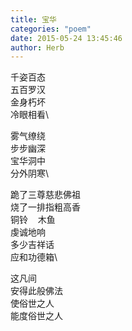 ```yaml
---
title: 宝华
categories: "poem"
date: 2015-05-24 13:45:46
author: Herb
---
```

千姿百态\
五百罗汉\
金身朽坏\
冷眼相看\

雾气缭绕\
步步幽深\
宝华洞中\
分外阴寒\

跪了三尊慈悲佛祖\
烧了一排指粗高香\
铜铃    木鱼\
虔诚地响\
多少吉祥话\
应和功德箱\

这凡间\
安得此般佛法\
使俗世之人\
能度俗世之人